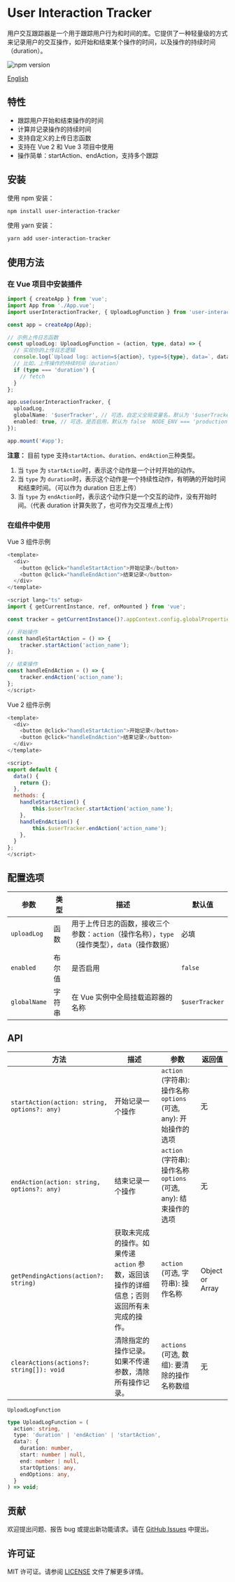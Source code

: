# User Interaction Tracker

用户交互跟踪器是一个用于跟踪用户行为和时间的库。它提供了一种轻量级的方式来记录用户的交互操作，如开始和结束某个操作的时间，以及操作的持续时间（duration）。

![npm version](https://img.shields.io/npm/v/user-interaction-tracker)

[English](https://github.com/SailingCoder/user-interaction-tracker/blob/main/doc/README_EN.md)


## 特性

*   跟踪用户开始和结束操作的时间
*   计算并记录操作的持续时间
*   支持自定义的上传日志函数
*   支持在 Vue 2 和 Vue 3 项目中使用
*   操作简单：startAction、endAction，支持多个跟踪

## 安装

使用 npm 安装：

```bash
npm install user-interaction-tracker
```

使用 yarn 安装：

```bash
yarn add user-interaction-tracker
```

## 使用方法

### 在 Vue 项目中安装插件

```typescript
import { createApp } from 'vue';
import App from './App.vue';
import userInteractionTracker, { UploadLogFunction } from 'user-interaction-tracker';

const app = createApp(App);

// 示例上传日志函数
const uploadLog: UploadLogFunction = (action, type, data) => {
  // 实现你的上传日志逻辑
  console.log(`Upload log: action=${action}, type=${type}, data=`, data);
  // 比如，上传操作的持续时间（duration）
  if (type === 'duration') {
    // fetch
  }
};

app.use(userInteractionTracker, {
  uploadLog,
  globalName: '$userTracker', // 可选，自定义全局变量名，默认为 '$userTracker'
  enabled: true, // 可选，是否启用，默认为 false  NODE_ENV === 'production'
});

app.mount('#app');
```

**注意：** 目前 type 支持`startAction`、`duration`、`endAction`三种类型。

1. 当 `type` 为 `startAction`时，表示这个动作是一个计时开始的动作。
2. 当 `type` 为 `duration`时，表示这个动作是一个持续性动作，有明确的开始时间和结束时间。（可以作为 duration 日志上传）
3. 当 `type` 为 `endAction`时，表示这个动作只是一个交互的动作，没有开始时间。（代表 duration 计算失败了，也可作为交互埋点上传）

### 在组件中使用

Vue 3 组件示例

```js
<template>
  <div>
    <button @click="handleStartAction">开始记录</button>
    <button @click="handleEndAction">结束记录</button>
  </div>
</template>

<script lang="ts" setup>
import { getCurrentInstance, ref, onMounted } from 'vue';

const tracker = getCurrentInstance()?.appContext.config.globalProperties.$userTracker;

// 开始操作
const handleStartAction = () => {
    tracker.startAction('action_name');
};

// 结束操作
const handleEndAction = () => {
    tracker.endAction('action_name');
};
</script>
```
Vue 2 组件示例

```js
<template>
  <div>
    <button @click="handleStartAction">开始记录</button>
    <button @click="handleEndAction">结束记录</button>
  </div>
</template>

<script>
export default {
  data() {
    return {};
  },
  methods: {
    handleStartAction() {
        this.$userTracker.startAction('action_name');
    },
    handleEndAction() {
        this.$userTracker.endAction('action_name');
    },
  }
};
</script>
```

## 配置选项

| 参数           | 类型  | 描述         | 默认值            |
| ------------ | --- | ------------- | -------------- |
| `uploadLog`  | 函数  | 用于上传日志的函数，接收三个参数：`action`（操作名称），`type`（操作类型），`data`（操作数据） | 必填             |
| `enabled`    | 布尔值 | 是否启用         | `false`        |
| `globalName` | 字符串 | 在 Vue 实例中全局挂载追踪器的名称  | `$userTracker` |

## API

| 方法    | 描述     | 参数       | 返回值         |
| ------ | -------- | -------- | --------- |
| `startAction(action: string, options?: any)`  | 开始记录一个操作  | `action` (字符串): 操作名称<br>`options` (可选, any): 开始操作的选项 | 无|
| `endAction(action: string, options?: any) `    | 结束记录一个操作 | `action` (字符串): 操作名称<br>`options` (可选, any): 结束操作的选项 | 无  |
| `getPendingActions(action?: string) ` | 获取未完成的操作。如果传递 `action` 参数，返回该操作的详细信息；否则返回所有未完成的操作。 | `action` (可选, 字符串): 操作名称  | Object or Array |
| `clearActions(actions?: string[]): void`  | 清除指定的操作记录。如果不传递参数，清除所有操作记录。  | `actions` (可选, 数组): 要清除的操作名称数组  | 无                      |


`UploadLogFunction`

```typescript
type UploadLogFunction = (
  action: string,
  type: 'duration' | 'endAction' | 'startAction',
  data?: {
    duration: number,
    start: number | null,
    end: number | null,
    startOptions: any,
    endOptions: any,
  }
) => void;
```

## 贡献

欢迎提出问题、报告 bug 或提出新功能请求。请在 [GitHub Issues](https://github.com/SailingCoder/user-interaction-tracker/issues) 中提出。


## 许可证

MIT 许可证。请参阅 [LICENSE](https://github.com/SailingCoder/user-interaction-tracker/blob/main/LICENSE) 文件了解更多详情。
